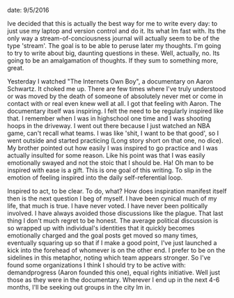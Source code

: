 date: 9/5/2016

Ive decided that this is actually the best way for me to write every day: to just use my laptop and
version control and do it. Its what Im fast with. Its the only way a stream-of-conciousness journal will actually seem
to be of the type 'stream'. The goal is to be able to peruse later my thoughts. 
I'm going to try to write about big, daunting questions in these. Well, actually, no. 
Its going to be an amalgamation of thoughts. If they sum to something
more, great.

Yesterday I watched "The Internets Own Boy", a documentary on Aaron Schwartz. It choked me up.
There are few times where I've truly understood or was moved by the death of someone of absolutely 
never met or come in contact with or real even knew well at all. I got that feeling with Aaron.
The documentary itself was inspiring. I felt the need to be regularly inspired like that.
I remember when I was in highschool one time and I was shooting hoops in the driveway.
I went out there because I just watched an NBA game, can't recall what teams.
I was like 'shit, I want to be that good', so I went outside and started practicing
(Long story short on that one, no dice). My brother pointed out how easily I was inspired to go 
practice and I was actually insulted for some reason. Like his point was that I was easily 
emotionally swayed and not the stoic that I should be. Ha! Oh man to be inspired with 
ease is a gift. This is one goal of this writing. To slip in the emotion of feeling 
inspired into the daily self-referential loop.

Inspired to act, to be clear. To do, what? How does inspiration manifest itself then is the next question I beg of myself.
I have been cynical much of my life, that much is true. I have never voted.
I have never been politically involved. I have always avoided those discussions like the plague.
That last thing I don't much regret to be honest.
The average political discussion is so wrapped up with individual's identities that it 
quickly becomes emotionally charged and the goal posts get moved so many times, 
eventually squaring up so that if I make a good point, I've just launched a kick into 
the forehead of whomever is on the other end. I prefer to be on the sidelines in this metaphor, 
noting which team appears stronger. So I've found some organizations I think I should try to 
be active with: demandprogress (Aaron founded this one), equal rights initiative. 
Well just those as they were in the documentary. Wherever I end up in the next 4-6 months, 
I'll be seeking out groups in the city Im in.
